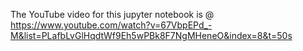 The YouTube video for this jupyter notebook is @
https://www.youtube.com/watch?v=67VbpEPd_-M&list=PLafbLvGlHqdtWf9Eh5wPBk8F7NgMHeneO&index=8&t=50s
